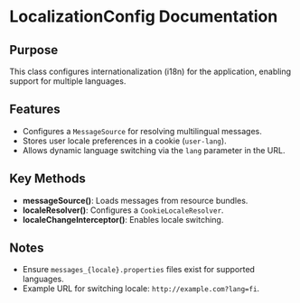 # LocalizationConfig Documentation

## Purpose
This class configures internationalization (i18n) for the application, enabling support for multiple languages.

## Features
- Configures a `MessageSource` for resolving multilingual messages.
- Stores user locale preferences in a cookie (`user-lang`).
- Allows dynamic language switching via the `lang` parameter in the URL.

## Key Methods
- **messageSource()**: Loads messages from resource bundles.
- **localeResolver()**: Configures a `CookieLocaleResolver`.
- **localeChangeInterceptor()**: Enables locale switching.

## Notes
- Ensure `messages_{locale}.properties` files exist for supported languages.
- Example URL for switching locale: `http://example.com?lang=fi`.
